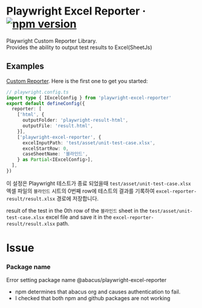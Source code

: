 # Playwright Excel Reporter &middot; [![npm version](https://img.shields.io/npm/v/playwright-excel-reporter.svg?style=flat)](https://www.npmjs.com/package/playwright-excel-reporter)
Playwright Custom Reporter Library.  
Provides the ability to output test results to Excel(SheetJs)

## Examples
[Custom Reporter](https://playwright.dev/docs/test-reporters). Here is the first one to get you started:

```ts
// playwright.config.ts
import type { IExcelConfig } from 'playwright-excel-reporter'
export default defineConfig({
  reporter: [
    ['html', {
      outputFolder: 'playwright-result-html',
      outputFile: 'result.html',
    }],
    ['playwright-excel-reporter', {
      excelInputPath: 'test/asset/unit-test-case.xlsx',
      excelStartRow: 0,
      caseSheetName: '블라인드',
    } as Partial<IExcelConfig>],
  ],
})
```
이 설정은 Playwright 테스트가 종료 되었을때
`test/asset/unit-test-case.xlsx` 엑셀 파일의 `블라인드` 시트의 0번째 row에 테스트의 결과를 기록하여 `excel-reporter-result/result.xlsx` 경로에 저장합니다.

result of the test in the 0th row of the `블라인드` sheet in the `test/asset/unit-test-case.xlsx` excel file and save it in the `excel-reporter-result/result.xlsx` path.


# Issue
### Package name
Error setting package name @abacus/playwright-excel-reporter
- npm determines that abacus org and causes authentication to fail.
- I checked that both npm and github packages are not working
